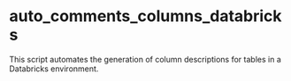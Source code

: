 # auto_comments_columns_databricks
This script automates the generation of column descriptions for tables in a Databricks environment.
